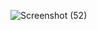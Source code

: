![Screenshot (52)](https://user-images.githubusercontent.com/102732132/161421175-1fea04b1-bccb-4584-8f3c-55a8e933eba1.png)


